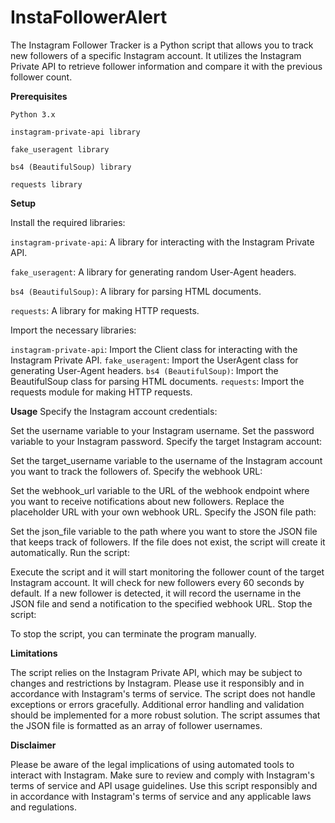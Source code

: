 # InstaFollowerAlert

The Instagram Follower Tracker is a Python script that allows you to track new followers of a specific Instagram account. It utilizes the Instagram Private API to retrieve follower information and compare it with the previous follower count.

**Prerequisites**


`Python 3.x`

`instagram-private-api library`

`fake_useragent library`

`bs4 (BeautifulSoup) library`

`requests library`


**Setup**


Install the required libraries:

`instagram-private-api`: A library for interacting with the Instagram Private API.

`fake_useragent`: A library for generating random User-Agent headers.

`bs4 (BeautifulSoup)`: A library for parsing HTML documents.

`requests`: A library for making HTTP requests.

Import the necessary libraries:

`instagram-private-api`: Import the Client class for interacting with the Instagram Private API.
`fake_useragent`: Import the UserAgent class for generating User-Agent headers.
`bs4 (BeautifulSoup)`: Import the BeautifulSoup class for parsing HTML documents.
`requests`: Import the requests module for making HTTP requests.


**Usage**
Specify the Instagram account credentials:

Set the username variable to your Instagram username.
Set the password variable to your Instagram password.
Specify the target Instagram account:

Set the target_username variable to the username of the Instagram account you want to track the followers of.
Specify the webhook URL:

Set the webhook_url variable to the URL of the webhook endpoint where you want to receive notifications about new followers.
Replace the placeholder URL with your own webhook URL.
Specify the JSON file path:

Set the json_file variable to the path where you want to store the JSON file that keeps track of followers.
If the file does not exist, the script will create it automatically.
Run the script:

Execute the script and it will start monitoring the follower count of the target Instagram account.
It will check for new followers every 60 seconds by default.
If a new follower is detected, it will record the username in the JSON file and send a notification to the specified webhook URL.
Stop the script:

To stop the script, you can terminate the program manually.



**Limitations**


The script relies on the Instagram Private API, which may be subject to changes and restrictions by Instagram. Please use it responsibly and in accordance with Instagram's terms of service.
The script does not handle exceptions or errors gracefully. Additional error handling and validation should be implemented for a more robust solution.
The script assumes that the JSON file is formatted as an array of follower usernames.


**Disclaimer**


Please be aware of the legal implications of using automated tools to interact with Instagram. Make sure to review and comply with Instagram's terms of service and API usage guidelines.
Use this script responsibly and in accordance with Instagram's terms of service and any applicable laws and regulations.




